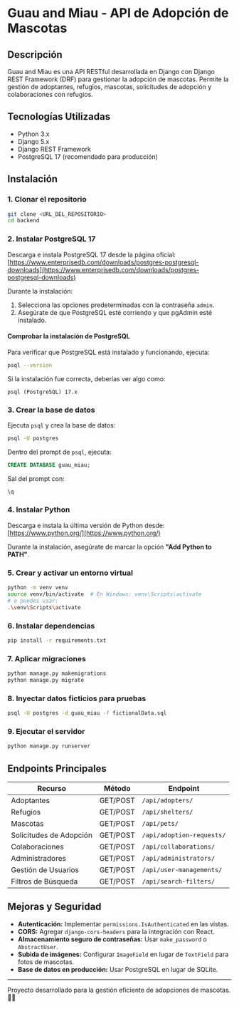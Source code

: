 # Guau and Miau - API de Adopción de Mascotas

## Descripción 
Guau and Miau es una API RESTful desarrollada en Django con Django REST Framework (DRF) para gestionar la adopción de mascotas. Permite la gestión de adoptantes, refugios, mascotas, solicitudes de adopción y colaboraciones con refugios.

## Tecnologías Utilizadas
- Python 3.x
- Django 5.x
- Django REST Framework
- PostgreSQL 17 (recomendado para producción)

## Instalación
### 1. Clonar el repositorio
```bash
git clone <URL_DEL_REPOSITORIO>
cd backend
```

### 2. Instalar PostgreSQL 17
Descarga e instala PostgreSQL 17 desde la página oficial:
[https://www.enterprisedb.com/downloads/postgres-postgresql-downloads](https://www.enterprisedb.com/downloads/postgres-postgresql-downloads)

Durante la instalación:
1. Selecciona las opciones predeterminadas con la contraseña `admin`.
2. Asegúrate de que PostgreSQL esté corriendo y que pgAdmin esté instalado.

#### Comprobar la instalación de PostgreSQL
Para verificar que PostgreSQL está instalado y funcionando, ejecuta:
```bash
psql --version
```
Si la instalación fue correcta, deberías ver algo como:
```
psql (PostgreSQL) 17.x
```

### 3. Crear la base de datos
Ejecuta `psql` y crea la base de datos:
```bash
psql -U postgres
```
Dentro del prompt de `psql`, ejecuta:
```sql
CREATE DATABASE guau_miau;
```
Sal del prompt con:
```sql
\q
```

### 4. Instalar Python
Descarga e instala la última versión de Python desde:
[https://www.python.org/](https://www.python.org/)

Durante la instalación, asegúrate de marcar la opción **"Add Python to PATH"**.

### 5. Crear y activar un entorno virtual
```bash
python -m venv venv
source venv/bin/activate  # En Windows: venv\Scripts\activate
# o puedes usar:
.\venv\Scripts\activate
```

### 6. Instalar dependencias
```bash
pip install -r requirements.txt
```

### 7. Aplicar migraciones
```bash
python manage.py makemigrations
python manage.py migrate
```

### 8. Inyectar datos ficticios para pruebas
```bash
psql -U postgres -d guau_miau -f fictionalData.sql
```

### 9. Ejecutar el servidor
```bash
python manage.py runserver
```

## Endpoints Principales
| Recurso | Método | Endpoint |
|---------|--------|-----------|
| Adoptantes | GET/POST | `/api/adopters/` |
| Refugios | GET/POST | `/api/shelters/` |
| Mascotas | GET/POST | `/api/pets/` |
| Solicitudes de Adopción | GET/POST | `/api/adoption-requests/` |
| Colaboraciones | GET/POST | `/api/collaborations/` |
| Administradores | GET/POST | `/api/administrators/` |
| Gestión de Usuarios | GET/POST | `/api/user-managements/` |
| Filtros de Búsqueda | GET/POST | `/api/search-filters/` |

## Mejoras y Seguridad
- **Autenticación:** Implementar `permissions.IsAuthenticated` en las vistas.
- **CORS:** Agregar `django-cors-headers` para la integración con React.
- **Almacenamiento seguro de contraseñas:** Usar `make_password` o `AbstractUser`.
- **Subida de imágenes:** Configurar `ImageField` en lugar de `TextField` para fotos de mascotas.
- **Base de datos en producción:** Usar PostgreSQL en lugar de SQLite.

---
Proyecto desarrollado para la gestión eficiente de adopciones de mascotas. 🐶🐱
